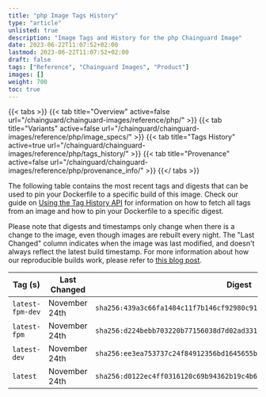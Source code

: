```yaml
---
title: "php Image Tags History"
type: "article"
unlisted: true
description: "Image Tags and History for the php Chainguard Image"
date: 2023-06-22T11:07:52+02:00
lastmod: 2023-06-22T11:07:52+02:00
draft: false
tags: ["Reference", "Chainguard Images", "Product"]
images: []
weight: 700
toc: true
---
```


{{< tabs >}}
{{< tab title="Overview" active=false url="/chainguard/chainguard-images/reference/php/" >}}
{{< tab title="Variants" active=false url="/chainguard/chainguard-images/reference/php/image_specs/" >}}
{{< tab title="Tags History" active=true url="/chainguard/chainguard-images/reference/php/tags_history/" >}}
{{< tab title="Provenance" active=false url="/chainguard/chainguard-images/reference/php/provenance_info/" >}}
{{</ tabs >}}

The following table contains the most recent tags and digests that can be used to pin your Dockerfile to a specific build of this image. Check our guide on [Using the Tag History API](/chainguard/chainguard-images/using-the-tag-history-api/) for information on how to fetch all tags from an image and how to pin your Dockerfile to a specific digest.

Please note that digests and timestamps only change when there is a change to the image, even though images are rebuilt every night. The "Last Changed" column indicates when the image was last modified, and doesn't always reflect the latest build timestamp. For more information about how our reproducible builds work, please refer to [this blog post](https://www.chainguard.dev/unchained/reproducing-chainguards-reproducible-image-builds).

| Tag (s)           | Last Changed  | Digest                                                                    |
|-------------------|---------------|---------------------------------------------------------------------------|
|  `latest-fpm-dev` | November 24th | `sha256:439a3c66fa1484c11f7b146cf92980c9113801a012ed049a12c8543eb989fad0` |
|  `latest-fpm`     | November 24th | `sha256:d224bebb703220b77156038d7d02ad331bd2ef016b1647dfaf586fe166a303f0` |
|  `latest-dev`     | November 24th | `sha256:ee3ea753737c24f84912356bd1645655b7647f1750bff3a2895fe58618670255` |
|  `latest`         | November 24th | `sha256:d0122ec4ff0316120c69b94362b19c4b66cabf40f45de0d0270a130d46a0aae1` |

